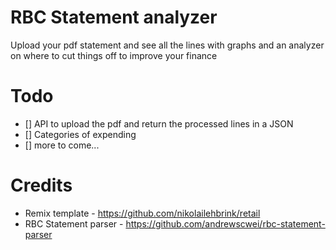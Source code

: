 # RBC Statement analyzer

Upload your pdf statement and see all the lines with graphs and an analyzer on where to cut things off to improve your finance

# Todo

* [] API to upload the pdf and return the processed lines in a JSON 
* [] Categories of expending
* [] more to come...

# Credits 

* Remix template - https://github.com/nikolailehbrink/retail
* RBC Statement parser - https://github.com/andrewscwei/rbc-statement-parser